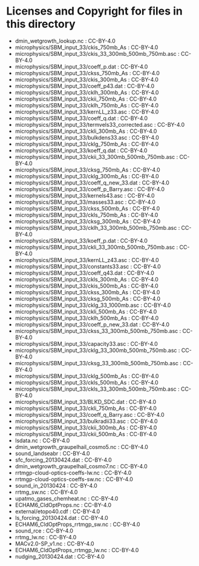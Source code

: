 # Licenses and Copyright for files in this directory 
- dmin_wetgrowth_lookup.nc : CC-BY-4.0
- microphysics/SBM_input_33/ckis_750mb_As : CC-BY-4.0
- microphysics/SBM_input_33/ckis_33_300mb_500mb_750mb.asc : CC-BY-4.0
- microphysics/SBM_input_33/coeff_p.dat : CC-BY-4.0
- microphysics/SBM_input_33/ckss_750mb_As : CC-BY-4.0
- microphysics/SBM_input_33/ckis_300mb_As : CC-BY-4.0
- microphysics/SBM_input_33/coeff_p43.dat : CC-BY-4.0
- microphysics/SBM_input_33/cklh_300mb_As : CC-BY-4.0
- microphysics/SBM_input_33/ckii_750mb_As : CC-BY-4.0
- microphysics/SBM_input_33/cklh_750mb_As : CC-BY-4.0
- microphysics/SBM_input_33/kernLL_z33.asc : CC-BY-4.0
- microphysics/SBM_input_33/coeff_q.dat : CC-BY-4.0
- microphysics/SBM_input_33/termvels33_corrected.asc : CC-BY-4.0
- microphysics/SBM_input_33/ckli_300mb_As : CC-BY-4.0
- microphysics/SBM_input_33/bulkdens33.asc : CC-BY-4.0
- microphysics/SBM_input_33/cklg_750mb_As : CC-BY-4.0
- microphysics/SBM_input_33/koeff_q.dat : CC-BY-4.0
- microphysics/SBM_input_33/ckii_33_300mb_500mb_750mb.asc : CC-BY-4.0
- microphysics/SBM_input_33/cksg_750mb_As : CC-BY-4.0
- microphysics/SBM_input_33/cklg_300mb_As : CC-BY-4.0
- microphysics/SBM_input_33/coeff_q_new_33.dat : CC-BY-4.0
- microphysics/SBM_input_33/coeff_p_Barry.asc : CC-BY-4.0
- microphysics/SBM_input_33/kernels43.asc : CC-BY-4.0
- microphysics/SBM_input_33/masses33.asc : CC-BY-4.0
- microphysics/SBM_input_33/ckss_500mb_As : CC-BY-4.0
- microphysics/SBM_input_33/ckls_750mb_As : CC-BY-4.0
- microphysics/SBM_input_33/cksg_300mb_As : CC-BY-4.0
- microphysics/SBM_input_33/cklh_33_300mb_500mb_750mb.asc : CC-BY-4.0
- microphysics/SBM_input_33/koeff_p.dat : CC-BY-4.0
- microphysics/SBM_input_33/ckli_33_300mb_500mb_750mb.asc : CC-BY-4.0
- microphysics/SBM_input_33/kernLL_z43.asc : CC-BY-4.0
- microphysics/SBM_input_33/constants33.asc : CC-BY-4.0
- microphysics/SBM_input_33/coeff_q43.dat : CC-BY-4.0
- microphysics/SBM_input_33/ckls_300mb_As : CC-BY-4.0
- microphysics/SBM_input_33/ckis_500mb_As : CC-BY-4.0
- microphysics/SBM_input_33/ckss_300mb_As : CC-BY-4.0
- microphysics/SBM_input_33/cksg_500mb_As : CC-BY-4.0
- microphysics/SBM_input_33/cklg_33_1000mb.asc : CC-BY-4.0
- microphysics/SBM_input_33/ckli_500mb_As : CC-BY-4.0
- microphysics/SBM_input_33/cklh_500mb_As : CC-BY-4.0
- microphysics/SBM_input_33/coeff_p_new_33.dat : CC-BY-4.0
- microphysics/SBM_input_33/ckss_33_300mb_500mb_750mb.asc : CC-BY-4.0
- microphysics/SBM_input_33/capacity33.asc : CC-BY-4.0
- microphysics/SBM_input_33/cklg_33_300mb_500mb_750mb.asc : CC-BY-4.0
- microphysics/SBM_input_33/cksg_33_300mb_500mb_750mb.asc : CC-BY-4.0
- microphysics/SBM_input_33/cklg_500mb_As : CC-BY-4.0
- microphysics/SBM_input_33/ckls_500mb_As : CC-BY-4.0
- microphysics/SBM_input_33/ckls_33_300mb_500mb_750mb.asc : CC-BY-4.0
- microphysics/SBM_input_33/BLKD_SDC.dat : CC-BY-4.0
- microphysics/SBM_input_33/ckli_750mb_As : CC-BY-4.0
- microphysics/SBM_input_33/coeff_q_Barry.asc : CC-BY-4.0
- microphysics/SBM_input_33/bulkradii33.asc : CC-BY-4.0
- microphysics/SBM_input_33/ckii_300mb_As : CC-BY-4.0
- microphysics/SBM_input_33/ckii_500mb_As : CC-BY-4.0
- lsdata.nc : CC-BY-4.0
- dmin_wetgrowth_graupelhail_cosmo5.nc : CC-BY-4.0
- sound_landseabr : CC-BY-4.0
- sfc_forcing_20130424.dat : CC-BY-4.0
- dmin_wetgrowth_graupelhail_cosmo7.nc : CC-BY-4.0
- rrtmgp-cloud-optics-coeffs-lw.nc : CC-BY-4.0
- rrtmgp-cloud-optics-coeffs-sw.nc : CC-BY-4.0
- sound_in_20130424 : CC-BY-4.0
- rrtmg_sw.nc : CC-BY-4.0
- upatmo_gases_chemheat.nc : CC-BY-4.0
- ECHAM6_CldOptProps.nc : CC-BY-4.0
- external/etopo40.cdf : CC-BY-4.0
- ls_forcing_20130424.dat : CC-BY-4.0
- ECHAM6_CldOptProps_rrtmgp_sw.nc : CC-BY-4.0
- sound_rce : CC-BY-4.0
- rrtmg_lw.nc : CC-BY-4.0
- MACv2.0-SP_v1.nc : CC-BY-4.0
- ECHAM6_CldOptProps_rrtmgp_lw.nc : CC-BY-4.0
- nudging_20130424.dat : CC-BY-4.0
